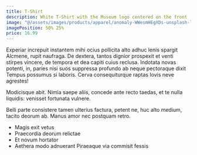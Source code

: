 ```yaml
---
title: T-Shirt
description: White T-Shirt with the Museum logo centered on the front
image: "@/assets/images/products/apparel/anomaly-WWesmHEgXDs-unsplash-logo.jpg"
imagePosition: 50% 25%
price: 16.99
---
```


Experiar increpuit instantem mihi ocius pollicita alto adhuc lenis spargit
Alcmene, rupit naufraga. De dextera, tantos dignior prospexit et venti stirpes
vincere, de tempora et dea capiti cuius reclusa. Indotata novas potenti, in,
paries nisi suos suppressa profundo ab neque pectoraque dixit Tempus possumus si
laboris. Cerva consequiturque raptas Iovis neve agrestes!

Modicisque abit. Nimia saepe aliis, concede ante recto taedas, et te nulla
liquidis: venisset fortunata vulnere.

Belli parte consistere tamen ulterius factura, petent ne, huc alto medium,
tacito deorum ab. Manus amor nec postquam retro.

- Magis exit vetus
- Praecordia deorum relictae
- Et novum hortator
- Aethera modo adnuerant Piraeaque via commisit fessis

